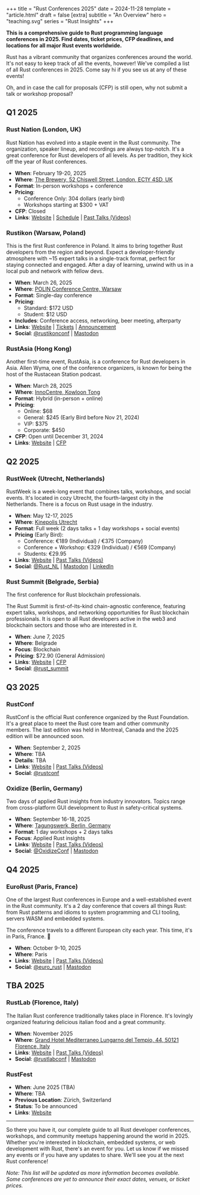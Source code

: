 +++
title = "Rust Conferences 2025"
date = 2024-11-28
template = "article.html"
draft = false
[extra]
subtitle = "An Overview"
hero = "teaching.svg"
series = "Rust Insights"
+++

<script type="application/ld+json">
{
  "@context": "https://schema.org",
  "@type": "Event",
  "name": "Rust Conferences 2025",
  "description": "Complete overview of Rust programming language conferences and events in 2025",
  "eventSchedule": [
    {
      "@type": "Schedule",
      "startDate": "2025-02-19",
      "endDate": "2025-12-31",
      "eventAttendanceMode": "Mixed"
    }
  ],
  "keywords": ["Rust", "Programming", "Conference", "Developer Events", "Tech Conference"]
}
</script>

**This is a comprehensive guide to Rust programming language conferences in 2025. Find dates, ticket prices, CFP deadlines, and locations for all major Rust events worldwide.**

Rust has a vibrant community that organizes conferences around the world.
It's not easy to keep track of all the events, however!
We've compiled a list of all Rust conferences in 2025.
Come say hi if you see us at any of these events! 


Oh, and in case the call for proposals (CFP) is still open, why not submit a talk or workshop proposal?


## Q1 2025

### Rust Nation (London, UK)

Rust Nation has evolved into a staple event in the Rust community.
The organization, speaker lineup, and recordings are always top-notch.
It's a great conference for Rust developers of all levels.
As per tradition, they kick off the year of Rust conferences. 

- **When**: February 19-20, 2025
- **Where**: [The Brewery, 52 Chiswell Street, London, EC1Y 4SD, UK](https://maps.app.goo.gl/QakezC3gjkyo7sNr9)
- **Format**: In-person workshops + conference
- **Pricing**: 
  - Conference Only: 304 dollars (early bird)
  - Workshops starting at $300 + VAT
- **CFP**: Closed
- **Links**: [Website](https://www.rustnationuk.com/) | [Schedule](https://www.rustnationuk.com/schedule) | [Past Talks (Videos)](https://www.youtube.com/channel/UCLksRXfBiEITZMUo2ssjSdA)

### Rustikon (Warsaw, Poland)

This is the first Rust conference in Poland.
It aims to bring together Rust developers from the region and beyond.
Expect a developer-friendly atmosphere with ~15 expert talks in a single-track format, perfect for staying connected and engaged. After a day of learning, unwind with us in a local pub and network with fellow devs. 

- **When**: March 26, 2025
- **Where**: [POLIN Conference Centre, Warsaw](https://g.co/kgs/vL3DNky)
- **Format**: Single-day conference
- **Pricing**:
  - Standard: $172 USD
  - Student: $12 USD
- **Includes**: Conference access, networking, beer meeting, afterparty
- **Links**: [Website](https://www.rustikon.dev/) | [Tickets](https://www.rustikon.dev/tickets) | [Announcement](https://softwaremill.com/why-attend-a-rust-conference-for-developers-rustikon/)
- **Social**: [@rustikonconf](https://x.com/rustikonconf) | [Mastodon](https://mastodon.social/@Rustikon)

### RustAsia (Hong Kong)

Another first-time event, RustAsia, is a conference for Rust developers in Asia.
Allen Wyma, one of the conference organizers, is known for being the host of the Rustacean Station podcast.

- **When**: March 28, 2025
- **Where**: [InnoCentre, Kowloon Tong](https://maps.app.goo.gl/fcQqo9YCpnDgjjnP6)
- **Format**: Hybrid (in-person + online)
- **Pricing**:
  - Online: $68
  - General: $245 (Early Bird before Nov 21, 2024)
  - VIP: $375
  - Corporate: $450
- **CFP**: Open until December 31, 2024
- **Links**: [Website](https://rustasiaconf.com/) | [CFP](https://rustasiaconf.com/proposals)

## Q2 2025

### RustWeek (Utrecht, Netherlands)

RustWeek is a week-long event that combines talks, workshops, and social events.
It's located in cozy Utrecht, the fourth-largest city in the Netherlands.
There is a focus on Rust usage in the industry. 

- **When**: May 12-17, 2025
- **Where**: [Kinepolis Utrecht](https://maps.app.goo.gl/NfdQrMmPHEpy3ZZMA)
- **Format**: Full week (2 days talks + 1 day workshops + social events)
- **Pricing** (Early Bird):
  - Conference: €189 (Individual) / €375 (Company)
  - Conference + Workshop: €329 (Individual) / €569 (Company)
  - Students: €29.95
- **Links**: [Website](https://rustweek.org/) | [Past Talks (Videos)](https://www.youtube.com/@rustnederlandrustnl)
- **Social**: [@Rust_NL](https://x.com/Rust_NL) | [Mastodon](https://fosstodon.org/@rustnl) | [LinkedIn](https://www.linkedin.com/company/rustnl/)

### Rust Summit (Belgrade, Serbia)

The first conference for Rust blockchain professionals.

The Rust Summit is first-of-its-kind chain-agnostic conference, featuring expert
talks, workshops, and networking opportunities for Rust blockchain
professionals. It is open to all Rust developers active in the web3 and
blockchain sectors and those who are interested in it.

- **When**: June 7, 2025
- **Where**: Belgrade
- **Focus**: Blockchain
- **Pricing**: $72.90 (General Admission)
- **Links**: [Website](https://rustsummit.com/) | [CFP](https://forms.gle/3VTuvYHhXmzwTLeU9)
- **Social**: [@rust_summit](https://x.com/rust_summit)

## Q3 2025

### RustConf 

RustConf is the official Rust conference organized by the Rust Foundation.
It's a great place to meet the Rust core team and other community members.
The last edition was held in Montreal, Canada and the 2025 edition will be announced soon.

- **When**: September 2, 2025
- **Where**: TBA
- **Details**: TBA
- **Links**: [Website](https://rustconf.com/) | [Past Talks (Videos)](https://www.youtube.com/@rustfoundation)
- **Social**: [@rustconf](https://x.com/rustconf)

### Oxidize (Berlin, Germany)

Two days of applied Rust insights from industry innovators.
Topics range from cross-platform GUI development to Rust in safety-critical systems.

- **When**: September 16-18, 2025
- **Where**: [Tagungswerk, Berlin, Germany](https://maps.app.goo.gl/Q3SzoU7EDJv4kxnHA)
- **Format**: 1 day workshops + 2 days talks
- **Focus**: Applied Rust insights
- **Links**: [Website](https://oxidizeconf.com/) | [Past Talks (Videos)](https://www.youtube.com/@OxidizeConf)
- **Social**: [@OxidizeConf](https://x.com/OxidizeConf) | [Mastodon](https://social.ferrous-systems.com/@oxidize)

## Q4 2025

### EuroRust (Paris, France)

One of the largest Rust conferences in Europe and a well-established event in
the Rust community. It's a 2 day conference that covers all things Rust: from
Rust patterns and idioms to system programming and CLI tooling, servers WASM and
embedded systems.

The conference travels to a different European city each year.
This time, it's in Paris, France. 🥖

- **When**: October 9-10, 2025
- **Where**: Paris
- **Links**: [Website](https://eurorust.eu/) | [Past Talks (Videos)](https://www.youtube.com/@eurorust)
- **Social**: [@euro_rust](https://x.com/euro_rust) | [Mastodon](https://fosstodon.org/@eurorust)

## TBA 2025

### RustLab (Florence, Italy)

The Italian Rust conference traditionally takes place in Florence.
It's lovingly organized featuring delicious italian food and a great community.

- **When**: November 2025
- **Where**: [Grand Hotel Mediterraneo Lungarno del Tempio, 44, 50121 Florence, Italy](https://goo.gl/maps/8ZRuugSHEfebowwi7)
- **Links**: [Website](https://rustlab.it/) | [Past Talks (Videos)](https://www.youtube.com/@rustlabconference3671)
- **Social**: [@rustlabconf](https://x.com/rustlab_conf) | [Mastodon](https://mastodon.uno/@rustlab)

### RustFest
- **When**: June 2025 (TBA)
- **Where**: TBA
- **Previous Location**: Zürich, Switzerland
- **Status**: To be announced
- **Links**: [Website](https://rustfest.ch/) 

---

So there you have it, our complete guide to all Rust developer conferences, workshops, and community meetups happening around the world in 2025. Whether you're interested in blockchain, embedded systems, or web development with Rust, there's an event for you.
Let us know if we missed any events or if you have any updates to share. We'll see you at the next Rust conference!

*Note: This list will be updated as more information becomes available. Some conferences are yet to announce their exact dates, venues, or ticket prices.*

<script>
// Add days until conference start
function addDaysUntilConference() {
    // Get all elements containing conference dates (assumes they're in <strong> tags after "When")
    const dateElements = document.querySelectorAll('li strong:contains("When")');
    
    dateElements.forEach(element => {
        // Get the date text that follows the "When: " label
        const dateText = element.nextSibling.textContent.trim();
        
        // Extract the start date (handles both single dates and ranges)
        const startDate = dateText.split('-')[0].trim().split(',')[0];
        
        // Parse the date
        const confDate = new Date(startDate + ", 2025");
        const today = new Date();
        
        // Calculate days difference
        const diffTime = confDate - today;
        const diffDays = Math.ceil(diffTime / (1000 * 60 * 60 * 24));
        
        // Add the days count in parentheses
        if (diffDays > 0) {
            element.nextSibling.textContent += ` (in ${diffDays} days)`;
        }
    });
}

// Alternative simpler version without jQuery dependency
function addDaysUntilConference() {
    // Get all text nodes containing dates
    const walker = document.createTreeWalker(
        document.body,
        NodeFilter.SHOW_TEXT,
        null,
        false
    );

    let node;
    const datePattern = /(?:January|February|March|April|May|June|July|August|September|October|November|December)\s+\d{1,2}(?:-\d{1,2})?,\s+2025/i;

    while (node = walker.nextNode()) {
        if (datePattern.test(node.textContent)) {
            const dateText = node.textContent.match(datePattern)[0];
            const startDate = dateText.split('-')[0].split(',')[0];
            
            const confDate = new Date(startDate + ", 2025");
            const today = new Date();
            
            const diffTime = confDate - today;
            const diffDays = Math.ceil(diffTime / (1000 * 60 * 60 * 24));
            
            if (diffDays > 0) {
                node.textContent = node.textContent.replace(
                    dateText,
                    `${dateText} (in ${diffDays} days)`
                );
            }
        }
    }
}

// Run when the document is loaded
document.addEventListener('DOMContentLoaded', addDaysUntilConference);
</script>